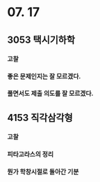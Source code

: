 # 07. 17
## **3053 택시기하학**

#### 고찰
#### 좋은 문제인지는 잘 모르겠다.
#### 풀면서도 제출 의도를 잘 모르겠다.


## **4153 직각삼각형**

#### 고찰
#### 피타고라스의 정리
#### 뭔가 학창시절로 돌아간 기분
